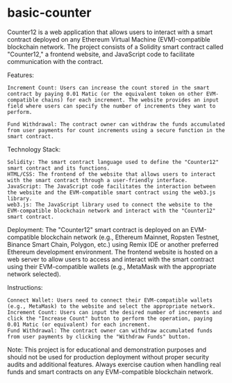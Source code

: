 # basic-counter
Counter12 is a web application that allows users to interact with a smart contract deployed on any Ethereum Virtual Machine (EVM)-compatible blockchain network. The project consists of a Solidity smart contract called "Counter12," a frontend website, and JavaScript code to facilitate communication with the contract.

Features:

    Increment Count: Users can increase the count stored in the smart contract by paying 0.01 Matic (or the equivalent token on other EVM-compatible chains) for each increment. The website provides an input field where users can specify the number of increments they want to perform.

    Fund Withdrawal: The contract owner can withdraw the funds accumulated from user payments for count increments using a secure function in the smart contract.

Technology Stack:

    Solidity: The smart contract language used to define the "Counter12" smart contract and its functions.
    HTML/CSS: The frontend of the website that allows users to interact with the smart contract through a user-friendly interface.
    JavaScript: The JavaScript code facilitates the interaction between the website and the EVM-compatible smart contract using the web3.js library.
    web3.js: The JavaScript library used to connect the website to the EVM-compatible blockchain network and interact with the "Counter12" smart contract.

Deployment:
The "Counter12" smart contract is deployed on an EVM-compatible blockchain network (e.g., Ethereum Mainnet, Ropsten Testnet, Binance Smart Chain, Polygon, etc.) using Remix IDE or another preferred Ethereum development environment. The frontend website is hosted on a web server to allow users to access and interact with the smart contract using their EVM-compatible wallets (e.g., MetaMask with the appropriate network selected).

Instructions:

    Connect Wallet: Users need to connect their EVM-compatible wallets (e.g., MetaMask) to the website and select the appropriate network.
    Increment Count: Users can input the desired number of increments and click the "Increase Count" button to perform the operation, paying 0.01 Matic (or equivalent) for each increment.
    Fund Withdrawal: The contract owner can withdraw accumulated funds from user payments by clicking the "Withdraw Funds" button.

Note:
This project is for educational and demonstration purposes and should not be used for production deployment without proper security audits and additional features. Always exercise caution when handling real funds and smart contracts on any EVM-compatible blockchain network.
